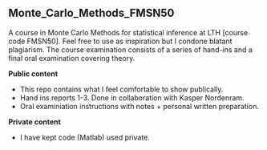 ## Monte_Carlo_Methods_FMSN50

A course in Monte Carlo Methods for statistical inference at LTH [course code FMSN50]. Feel free to use as inspiration but I condone blatant plagiarism. The course examination consists of a series of hand-ins and a final oral examination covering theory. 

**Public content**
* This repo contains what I feel comfortable to show publically.
* Hand ins reports 1-3. Done in collaboration with Kasper Nordenram.
* Oral examiniation instructions with notes + personal written preparation.

**Private content**
* I have kept code (Matlab) used private. 
